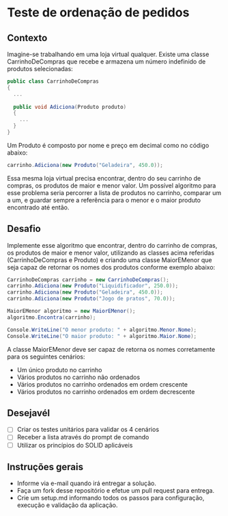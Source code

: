 # Teste de ordenação de pedidos

## Contexto

Imagine-se trabalhando em uma loja virtual qualquer. Existe uma classe CarrinhoDeCompras que recebe e armazena um número indefinido de produtos selecionadas:
```c#
public class CarrinhoDeCompras
{
  ...
  
  public void Adiciona(Produto produto)
  {
    ...
  }
}
```
Um Produto é composto por nome e preço em decimal como no código abaixo:
```c#
carrinho.Adiciona(new Produto("Geladeira", 450.0));
```
Essa mesma loja virtual precisa encontrar, dentro do seu carrinho de compras, os produtos de maior e menor valor. Um possível algoritmo para esse problema seria percorrer a lista de produtos no carrinho, comparar um a um, e guardar sempre a referência para o menor e o maior produto encontrado até então.

## Desafio

Implemente esse algoritmo que encontrar, dentro do carrinho de compras, os produtos de maior e menor valor, utilizando as classes acima referidas (CarrinhoDeCompras e Produto) e criando uma classe MaiorEMenor que seja capaz de retornar os nomes dos produtos conforme exemplo abaixo:

```c#
CarrinhoDeCompras carrinho = new CarrinhoDeCompras();
carrinho.Adiciona(new Produto("Liquidificador", 250.0));
carrinho.Adiciona(new Produto("Geladeira", 450.0));
carrinho.Adiciona(new Produto("Jogo de pratos", 70.0));

MaiorEMenor algoritmo = new MaiorEMenor();
algoritmo.Encontra(carrinho);

Console.WriteLine("O menor produto: " + algoritmo.Menor.Nome);
Console.WriteLine("O maior produto: " + algoritmo.Maior.Nome);
```

A classe MaiorEMenor deve ser capaz de retorna os nomes corretamente para os seguintes cenários:

* Um único produto no carrinho
* Vários produtos no carrinho não ordenados
* Vários produtos no carrinho ordenados em ordem crescente
* Vários produtos no carrinho ordenados em ordem decrescente

## Desejavél

- [ ] Criar os testes unitários para validar os 4 cenários
- [ ] Receber a lista através do prompt de comando
- [ ] Utilizar os princípios do SOLID aplicáveis 

## Instruções gerais
* Informe via e-mail quando irá entregar a solução.
* Faça um fork desse repositório e efetue um pull request para entrega.
* Crie um setup.md informando todos os passos para configuração, execução e validação da aplicação.
